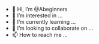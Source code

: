 - 👋 Hi, I’m @Abeginners
- 👀 I’m interested in ...
- 🌱 I’m currently learning ...
- 💞️ I’m looking to collaborate on ...
- 📫 How to reach me ...

<!---
Abeginners/Abeginners is a ✨ special ✨ repository because its `README.md` (this file) appears on your GitHub profile.
You can click the Preview link to take a look at your changes.
--->
